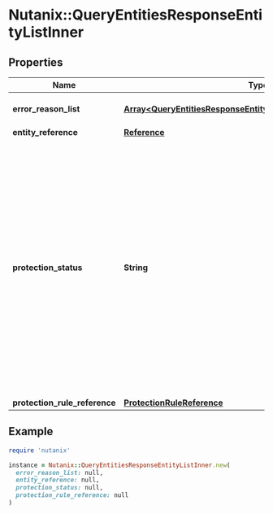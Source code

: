 # Nutanix::QueryEntitiesResponseEntityListInner

## Properties

| Name | Type | Description | Notes |
| ---- | ---- | ----------- | ----- |
| **error_reason_list** | [**Array&lt;QueryEntitiesResponseEntityListInnerErrorReasonListInner&gt;**](QueryEntitiesResponseEntityListInnerErrorReasonListInner.md) | List of errors because of which protection of entity is not possible.  | [optional] |
| **entity_reference** | [**Reference**](Reference.md) |  | [optional] |
| **protection_status** | **String** | Protection status of the entity. CAN_BE_PROTECTED would mean that there are no errors for this entity and it can be protected. PROTECTED status would mean that the entity is protected by the same protection policy passed in the arg. PARTIALLY_PROTECTED would mean that the entity is protected by the same protection policy passed in the arg but also has some errors associated with it. CANNOT_BE_PROTECTED would mean that the entities aren&#39;t protected by the protection policy passed in the arg and have errors associated with it.  | [optional] |
| **protection_rule_reference** | [**ProtectionRuleReference**](ProtectionRuleReference.md) |  | [optional] |

## Example

```ruby
require 'nutanix'

instance = Nutanix::QueryEntitiesResponseEntityListInner.new(
  error_reason_list: null,
  entity_reference: null,
  protection_status: null,
  protection_rule_reference: null
)
```

